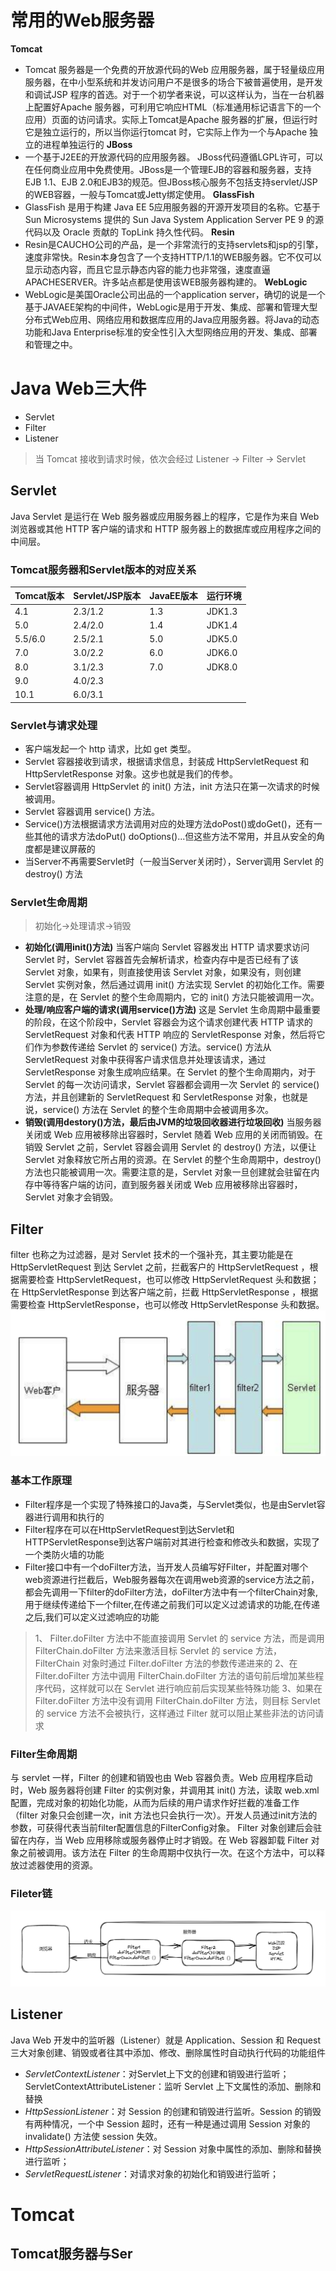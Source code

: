 # 常用的Web服务器
**Tomcat**
- Tomcat 服务器是一个免费的开放源代码的Web 应用服务器，属于轻量级应用服务器，在中小型系统和并发访问用户不是很多的场合下被普遍使用，是开发和调试JSP 程序的首选。对于一个初学者来说，可以这样认为，当在一台机器上配置好Apache 服务器，可利用它响应HTML（标准通用标记语言下的一个应用）页面的访问请求。实际上Tomcat是Apache 服务器的扩展，但运行时它是独立运行的，所以当你运行tomcat 时，它实际上作为一个与Apache 独立的进程单独运行的
**JBoss**
- 一个基于J2EE的开放源代码的应用服务器。 JBoss代码遵循LGPL许可，可以在任何商业应用中免费使用。JBoss是一个管理EJB的容器和服务器，支持EJB 1.1、EJB 2.0和EJB3的规范。但JBoss核心服务不包括支持servlet/JSP的WEB容器，一般与Tomcat或Jetty绑定使用。
**GlassFish**
- GlassFish 是用于构建 Java EE 5应用服务器的开源开发项目的名称。它基于 Sun Microsystems 提供的 Sun Java System Application Server PE 9 的源代码以及 Oracle 贡献的 TopLink 持久性代码。
**Resin**
- Resin是CAUCHO公司的产品，是一个非常流行的支持servlets和jsp的引擎，速度非常快。Resin本身包含了一个支持HTTP/1.1的WEB服务器。它不仅可以显示动态内容，而且它显示静态内容的能力也非常强，速度直逼APACHESERVER。许多站点都是使用该WEB服务器构建的。
**WebLogic**
- WebLogic是美国Oracle公司出品的一个application server，确切的说是一个基于JAVAEE架构的中间件，WebLogic是用于开发、集成、部署和管理大型分布式Web应用、网络应用和数据库应用的Java应用服务器。将Java的动态功能和Java Enterprise标准的安全性引入大型网络应用的开发、集成、部署和管理之中。

# Java Web三大件
- Servlet
- Filter
- Listener

> 当 Tomcat 接收到请求时候，依次会经过 Listener -> Filter -> Servlet

## Servlet
Java Servlet 是运行在 Web 服务器或应用服务器上的程序，它是作为来自 Web 浏览器或其他 HTTP 客户端的请求和 HTTP 服务器上的数据库或应用程序之间的中间层。
### Tomcat服务器和Servlet版本的对应关系
| Tomcat版本 | Servlet/JSP版本 | JavaEE版本 | 运行环境 |
| ---------- | --------------- | ---------- | -------- |
| 4.1        | 2.3/1.2         | 1.3        | JDK1.3   |
| 5.0        | 2.4/2.0         | 1.4        | JDK1.4   |
| 5.5/6.0    | 2.5/2.1         | 5.0        | JDK5.0   |
| 7.0        | 3.0/2.2         | 6.0        | JDK6.0   |
| 8.0        | 3.1/2.3         | 7.0        | JDK8.0   |
| 9.0        | 4.0/2.3         |            |          |
| 10.1           |  6.0/3.1               |            |          |

### Servlet与请求处理
- 客户端发起一个 http 请求，比如 get 类型。
- Servlet 容器接收到请求，根据请求信息，封装成 HttpServletRequest 和HttpServletResponse 对象。这步也就是我们的传参。
- Servlet容器调用 HttpServlet 的 init() 方法，init 方法只在第一次请求的时候被调用。
- Servlet 容器调用 service() 方法。
- Service()方法根据请求方法调用对应的处理方法doPost()或doGet()，还有一些其他的请求方法doPut() doOptions()...但这些方法不常用，并且从安全的角度都是建议屏蔽的
- 当Server不再需要Servlet时（一般当Server关闭时），Server调用 Servlet 的 destroy() 方法

### Servlet生命周期
>初始化->处理请求->销毁

- **初始化(调用init()方法)**
  当客户端向 Servlet 容器发出 HTTP 请求要求访问 Servlet 时，Servlet 容器首先会解析请求，检查内存中是否已经有了该 Servlet 对象，如果有，则直接使用该 Servlet 对象，如果没有，则创建 Servlet 实例对象，然后通过调用 init() 方法实现 Servlet 的初始化工作。需要注意的是，在 Servlet 的整个生命周期内，它的 init() 方法只能被调用一次。
- **处理/响应客户端的请求(调用service()方法)**
  这是 Servlet 生命周期中最重要的阶段，在这个阶段中，Servlet 容器会为这个请求创建代表 HTTP 请求的 ServletRequest 对象和代表 HTTP 响应的 ServletResponse 对象，然后将它们作为参数传递给 Servlet 的 service() 方法。service() 方法从 ServletRequest 对象中获得客户请求信息并处理该请求，通过 ServletResponse 对象生成响应结果。在 Servlet 的整个生命周期内，对于 Servlet 的每一次访问请求，Servlet 容器都会调用一次 Servlet 的 service() 方法，并且创建新的 ServletRequest 和 ServletResponse 对象，也就是说，service() 方法在 Servlet 的整个生命周期中会被调用多次。
- **销毁(调用destory()方法，最后由JVM的垃圾回收器进行垃圾回收)**
  当服务器关闭或 Web 应用被移除出容器时，Servlet 随着 Web 应用的关闭而销毁。在销毁 Servlet 之前，Servlet 容器会调用 Servlet 的 destroy() 方法，以便让 Servlet 对象释放它所占用的资源。在 Servlet 的整个生命周期中，destroy() 方法也只能被调用一次。需要注意的是，Servlet 对象一旦创建就会驻留在内存中等待客户端的访问，直到服务器关闭或 Web 应用被移除出容器时，Servlet 对象才会销毁。

## Filter
filter 也称之为过滤器，是对 Servlet 技术的一个强补充，其主要功能是在 HttpServletRequest 到达 Servlet 之前，拦截客户的 HttpServletRequest ，根据需要检查 HttpServletRequest，也可以修改 HttpServletRequest 头和数据；在 HttpServletResponse 到达客户端之前，拦截 HttpServletResponse ，根据需要检查 HttpServletResponse，也可以修改 HttpServletResponse 头和数据。
![](attachments/Pasted%20image%2020230302180540.png)

### 基本工作原理
- Filter程序是一个实现了特殊接口的Java类，与Servlet类似，也是由Servlet容器进行调用和执行的
- Filter程序在可以在HttpServletRequest到达Servlet和HTTPServletResponse到达客户端前对其进行检查和修改头和数据，实现了一个类防火墙的功能
- Filter接口中有一个doFilter方法，当开发人员编写好Filter，并配置对哪个web资源进行拦截后，Web服务器每次在调用web资源的service方法之前，都会先调用一下filter的doFilter方法，doFilter方法中有一个filterChain对象,用于继续传递给下一个filter,在传递之前我们可以定义过滤请求的功能,在传递之后,我们可以定义过滤响应的功能
>1、 Filter.doFilter 方法中不能直接调用 Servlet 的 service 方法，而是调用 FilterChain.doFilter 方法来激活目标 Servlet 的 service 方法，FilterChain 对象时通过 Filter.doFilter 方法的参数传递进来的
>2、在 Filter.doFilter 方法中调用 FilterChain.doFilter 方法的语句前后增加某些程序代码，这样就可以在 Servlet 进行响应前后实现某些特殊功能
>3、如果在 Filter.doFilter 方法中没有调用 FilterChain.doFilter 方法，则目标 Servlet 的 service 方法不会被执行，这样通过 Filter 就可以阻止某些非法的访问请求


### Filter生命周期

与 servlet 一样，Filter 的创建和销毁也由 Web 容器负责。Web 应用程序启动时，Web 服务器将创建 Filter 的实例对象，并调用其 init() 方法，读取 web.xml 配置，完成对象的初始化功能，从而为后续的用户请求作好拦截的准备工作（filter 对象只会创建一次，init 方法也只会执行一次）。开发人员通过init方法的参数，可获得代表当前filter配置信息的FilterConfig对象。
Filter 对象创建后会驻留在内存，当 Web 应用移除或服务器停止时才销毁。在 Web 容器卸载 Filter 对象之前被调用。该方法在 Filter 的生命周期中仅执行一次。在这个方法中，可以释放过滤器使用的资源。

### Fileter链
![](attachments/Pasted%20image%2020230302183118.png)

## Listener
Java Web 开发中的监听器（Listener）就是 Application、Session 和 Request 三大对象创建、销毁或者往其中添加、修改、删除属性时自动执行代码的功能组件

- *ServletContextListener*：对Servlet上下文的创建和销毁进行监听； ServletContextAttributeListener：监听 Servlet 上下文属性的添加、删除和替换
- *HttpSessionListener*：对 Session 的创建和销毁进行监听。Session 的销毁有两种情况，一个中 Session 超时，还有一种是通过调用 Session 对象的 invalidate() 方法使 session 失效。
- *HttpSessionAttributeListener*：对 Session 对象中属性的添加、删除和替换进行监听；
- *ServletRequestListener*：对请求对象的初始化和销毁进行监听； 


# Tomcat


## Tomcat服务器与Ser